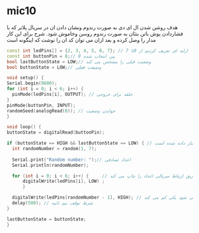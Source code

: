 # mic10
هدف
روشن شدن ال ای دی به صورت رندوم 
ونشان دادن ان در سریال پلاتر که با فشاردادن پوش باتن بتئان به صورت رندوم روسن وخاموش شود.
شرح
برای این کار مدار را وصل کرده و بعد ازان می توان کد ان را نوشت که اینگونه است
  ```cpp
 const int ledPins[] = {2, 3, 4, 5, 6, 7}; // ارایه ای تعریف کردیم از 0تا 7
const int buttonPin = 8;// پین انتخاب شده 8
bool lastButtonState = LOW;// وضعیت قبلی را مشخص می کند
bool buttonState = LOW;// وضیعت فعلی 

void setup() {
  Serial.begin(9600);
  for (int i = 0; i < 6; i++) {
    pinMode(ledPins[i], OUTPUT); // حلقه برای خروجی 
  }
  pinMode(buttonPin, INPUT);
  randomSeed(analogRead(0)); // خواندن وضعیت
}

void loop() {
  buttonState = digitalRead(buttonPin);
 
  if (buttonState == HIGH && lastButtonState == LOW) { // بررسی می کند که ایا دکمه فشار داده شده است
    int randomNumber = random(1, 7);
   
    Serial.print("Random number: ");// اعداد تصادفی
    Serial.println(randomNumber);

    for (int i = 0; i < 6; i++) {     // اعداد تصادفی از طریق ارتباط سریالی اعداد را چاپ می کند
        digitalWrite(ledPins[i], LOW) ;
        }

    digitalWrite(ledPins[randomNumber - 1], HIGH); // چون ارایه از صفر شروع می شود یکی کم می کند
    delay(500); // شرط توقف نیم ثانیه
  }

  lastButtonState = buttonState;
}
```
